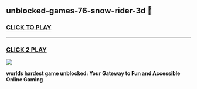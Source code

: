 
## unblocked-games-76-snow-rider-3d 👋
<h3>
<a href="https://premium.freeplayer.one?title=unblocked-games-76-snow-rider-3d&ref=14F">CLICK TO PLAY</a></h3>
<hr>

<h3>
<a href="https://premium.freeplayer.one?title=unblocked-games-76-snow-rider-3d&ref=14F">CLICK 2 PLAY</a>
  
</h3>

<a href="https://premium.freeplayer.one?title=unblocked-games-76-snow-rider-3d&ref=12F/"><img src="https://clearcache.store/games.png"></a>


**worlds hardest game unblocked: Your Gateway to Fun and Accessible Online Gaming**
